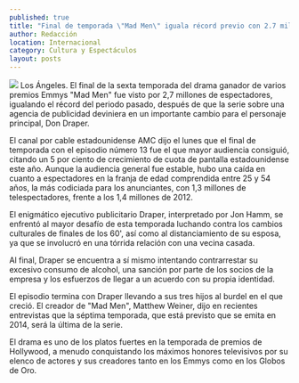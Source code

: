 ```yaml
---
published: true
title: "Final de temporada \"Mad Men\" iguala récord previo con 2.7 millones de espectadores"
author: Redacción
location: Internacional
category: Cultura y Espectáculos
layout: posts
---
```


![](http://i.imgur.com/wQX0x3im.jpg)
Los Ángeles. El final de la sexta temporada del drama ganador de varios premios Emmys "Mad Men" fue visto por 2,7 millones de espectadores, igualando el récord del periodo pasado, después de que la serie sobre una agencia de publicidad deviniera en un importante cambio para el personaje principal, Don Draper.

El canal por cable estadounidense AMC dijo el lunes que el final de temporada con el episodio número 13 fue el que mayor audiencia consiguió, citando un 5 por ciento de crecimiento de cuota de pantalla estadounidense este año. Aunque la audiencia general fue estable, hubo una caída en cuanto a espectadores en la franja de edad comprendida entre 25 y 54 años, la más codiciada para los anunciantes, con 1,3 millones de telespectadores, frente a los 1,4 millones de 2012.

El enigmático ejecutivo publicitario Draper, interpretado por Jon Hamm, se enfrentó al mayor desafío de esta temporada luchando contra los cambios culturales de finales de los 60', así como al distanciamiento de su esposa, ya que se involucró en una tórrida relación con una vecina casada.

Al final, Draper se encuentra a sí mismo intentando contrarrestar su excesivo consumo de alcohol, una sanción por parte de los socios de la empresa y los esfuerzos de llegar a un acuerdo con su propia identidad.

El episodio termina con Draper llevando a sus tres hijos al burdel en el que creció. El creador de "Mad Men", Matthew Weiner, dijo en recientes entrevistas que la séptima temporada, que está previsto que se emita en 2014, será la última de la serie.

El drama es uno de los platos fuertes en la temporada de premios de Hollywood, a menudo conquistando los máximos honores televisivos por su elenco de actores y sus creadores tanto en los Emmys como en los Globos de Oro.
